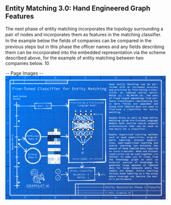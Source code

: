 
## Entity Matching 3.0: Hand Engineered Graph Features
The next phase of entity matching incorporates the topology surrounding a pair of nodes and incorporates
them as features in the matching classiﬁer. In the example below the ﬁelds of companies can be compared
in the previous steps but in this phase the oﬃcer names and any ﬁelds describing them can be incorporated
into the embedded representation via the scheme described above, for the example of entity matching
between two companies below.
10

-- Page Images --
![Image 1](./images/image_1.png)

